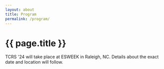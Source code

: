 ```yaml
---
layout: about
title: Program
permalink: /program/
---
```


# {{ page.title }}

TCRS '24 will take place at ESWEEK in Raleigh, NC.
Details about the exact date and location will follow.
